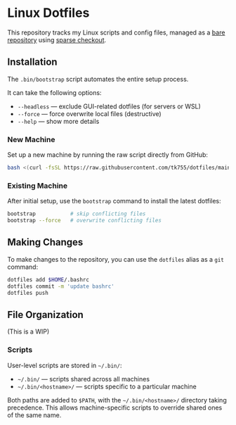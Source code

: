 # Linux Dotfiles

This repository tracks my Linux scripts and config files, managed as a [bare repository](https://www.atlassian.com/git/tutorials/dotfiles) using [sparse checkout](https://git-scm.com/docs/git-sparse-checkout).

## Installation

The `.bin/bootstrap` script automates the entire setup process. 

It can take the following options:
- `--headless` —  exclude GUI-related dotfiles (for servers or WSL)
- `--force` — force overwrite local files (destructive)
- `--help` — show more details

### New Machine

Set up a new machine by running the raw script directly from GitHub:

```bash
bash <(curl -fsSL https://raw.githubusercontent.com/tk755/dotfiles/main/.bin/bootstrap)
```

### Existing Machine

After initial setup, use the `bootstrap` command to install the latest dotfiles:

```bash
bootstrap           # skip conflicting files
bootstrap --force   # overwrite conflicting files
```

## Making Changes

To make changes to the repository, you can use the `dotfiles` alias as a `git` command:

```bash
dotfiles add $HOME/.bashrc
dotfiles commit -m 'update bashrc'
dotfiles push
```

## File Organization

(This is a WIP)

### Scripts

User-level scripts are stored in `~/.bin/`:
- `~/.bin/` — scripts shared across all machines
- `~/.bin/<hostname>/` — scripts specific to a particular machine

Both paths are added to `$PATH`, with the `~/.bin/<hostname>/` directory taking precedence. This allows machine-specific scripts to override shared ones of the same name.
